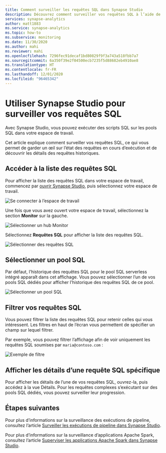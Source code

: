 ```yaml
---
title: Comment surveiller les requêtes SQL dans Synapse Studio
description: Découvrez comment surveiller vos requêtes SQL à l’aide de Synapse Studio.
services: synapse-analytics
author: matt1883
ms.service: synapse-analytics
ms.topic: how-to
ms.subservice: monitoring
ms.date: 11/30/2020
ms.author: mahi
ms.reviewer: mahi
ms.openlocfilehash: 7296fec91decaf1bd80829f9f3a743a518fbb7a7
ms.sourcegitcommit: 6a350f39e2f04500ecb7235f5d88682eb4910ae8
ms.translationtype: HT
ms.contentlocale: fr-FR
ms.lasthandoff: 12/01/2020
ms.locfileid: "96465342"
---
```

# <a name="use-synapse-studio-to-monitor-your-sql-requests"></a>Utiliser Synapse Studio pour surveiller vos requêtes SQL

Avec Synapse Studio, vous pouvez exécuter des scripts SQL sur les pools SQL dans votre espace de travail.

Cet article explique comment surveiller vos requêtes SQL, ce qui vous permet de garder un œil sur l’état des requêtes en cours d’exécution et de découvrir les détails des requêtes historiques.

## <a name="access-sql-requests-list"></a>Accéder à la liste des requêtes SQL

Pour afficher la liste des requêtes SQL dans votre espace de travail, commencez par [ouvrir Synapse Studio](https://web.azuresynapse.net/), puis sélectionnez votre espace de travail.

![Se connecter à l’espace de travail](./media/common/login-workspace.png)

Une fois que vous avez ouvert votre espace de travail, sélectionnez la section **Monitor** sur la gauche.

![Sélectionner un hub Monitor](./media/common/left-nav.png)

Sélectionnez **Requêtes SQL** pour afficher la liste des requêtes SQL.

 ![Sélectionner des requêtes SQL](./media/how-to-monitor-sql-requests/monitor-hub-nav-sql-requests.png)

## <a name="select-a-sql-pool"></a>Sélectionner un pool SQL

Par défaut, l’historique des requêtes SQL pour le pool SQL serverless intégré apparaît dans cet affichage. Vous pouvez sélectionner l’un de vos pools SQL dédiés pour afficher l’historique des requêtes SQL de ce pool.

![Sélectionner un pool SQL](./media/how-to-monitor-sql-requests/select-pool.png)

## <a name="filter-your-sql-requests"></a>Filtrer vos requêtes SQL

Vous pouvez filtrer la liste des requêtes SQL pour retenir celles qui vous intéressent. Les filtres en haut de l’écran vous permettent de spécifier un champ sur lequel filtrer.

Par exemple, vous pouvez filtrer l’affichage afin de voir uniquement les requêtes SQL soumises par `maria@contoso.com` :

![Exemple de filtre](./media/how-to-monitor-sql-requests/filter-example.png)

## <a name="view-details-about-a-specific-sql-request"></a>Afficher les détails d’une requête SQL spécifique

Pour afficher les détails de l’une de vos requêtes SQL, ouvrez-la, puis accédez à la vue Détails. Pour les requêtes complexes s’exécutant sur des pools SQL dédiés, vous pouvez surveiller leur progression.

## <a name="next-steps"></a>Étapes suivantes

Pour plus d’informations sur la surveillance des exécutions de pipeline, consultez l’article [Surveiller les exécutions de pipeline dans Synapse Studio](how-to-monitor-pipeline-runs.md). 

Pour plus d’informations sur la surveillance d’applications Apache Spark, consultez l’article [Superviser les applications Apache Spark dans Synapse Studio](how-to-monitor-spark-applications.md).